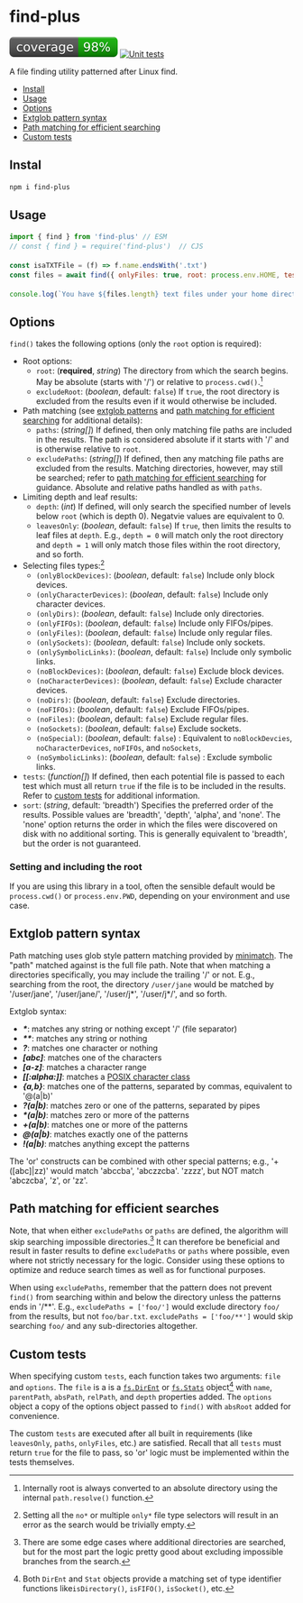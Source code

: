 # find-plus
[![coverage: 98%](./.readme-assets/coverage.svg)](https://github.com/liquid-labs/find-plus/pulls?q=is%3Apr+is%3Aclosed) [![Unit tests](https://github.com/liquid-labs/find-plus/actions/workflows/unit-tests-node.yaml/badge.svg)](https://github.com/liquid-labs/find-plus/actions/workflows/unit-tests-node.yaml)

A file finding utility patterned after Linux find.

- [Install](#install)
- [Usage](#usage)
- [Options](#options)
- [Extglob pattern syntax](#extglob-pattern-syntax)
- [Path matching for efficient searching](#path-matching-for-efficient-searches)
- [Custom tests](#custom-tests)

## Instal

```bash
npm i find-plus
```

## Usage

```javascript
import { find } from 'find-plus' // ESM
// const { find } = require('find-plus')  // CJS

const isaTXTFile = (f) => f.name.endsWith('.txt')
const files = await find({ onlyFiles: true, root: process.env.HOME, tests: [isaTXTFile] }

console.log(`You have ${files.length} text files under your home directory.`)
```

## Options

`find()` takes the following options (only the `root` option is required):
- Root options:
  - `root`: (__required__, _string_) The directory from which the search begins. May be absolute (starts with '/') or relative to `process.cwd()`.[^1]
  - `excludeRoot`: (_boolean_, default: `false`) If `true`, the root directory is excluded from the results even if it would otherwise be included.
- Path matching (see [extglob patterns](#extglob-pattern-syntax) and [path matching for efficient searching](#path-matching-for-efficient-searches) for additional details):
  - `paths`: (_string[]_) If defined, then only matching file paths are included in the results. The path is considered absolute if it starts with '/' and is otherwise relative to `root`.
  - `excludePaths`: (_string[]_) If defined, then any matching file paths are excluded from the results. Matching directories, however, may still be searched; refer to [path matching for efficient searching](#path-matching-for-efficient-searching) for guidance. Absolute and relative paths handled as with `paths`.
- Limiting depth and leaf results:
  - `depth`: (_int_) If defined, will only search the specified number of levels below `root` (which is depth 0). Negatvie values are equivalent to 0.
  - `leavesOnly`: (_boolean_, default: `false`) If `true`, then limits the results to leaf files at `depth`. E.g., `depth = 0` will match only the root directory and `depth = 1` will only match those files within the root directory, and so forth.
- Selecting files types:[^2]
  - `(onlyBlockDevices)`: (_boolean_, default: `false`) Include only block devices.
  - `(onlyCharacterDevices)`: (_boolean_, default: `false`) Include only character devices.
  - `(onlyDirs)`: (_boolean_, default: `false`) Include only directories.
  - `(onlyFIFOs)`: (_boolean_, default: `false`) Include only FIFOs/pipes.
  - `(onlyFiles)`: (_boolean_, default: `false`) Include only regular files.
  - `(onlySockets)`: (_boolean_, default: `false`) Include only sockets.
  - `(onlySymbolicLinks)`: (_boolean_, default: `false`) Include only symbolic links.
  - `(noBlockDevices)`: (_boolean_, default: `false`) Exclude block devices.
  - `(noCharacterDevices)`: (_boolean_, default: `false`) Exclude character devices.
  - `(noDirs)`: (_boolean_, default: `false`) Exclude directories.
  - `(noFIFOs)`: (_boolean_, default: `false`) Exclude FIFOs/pipes.
  - `(noFiles)`: (_boolean_, default: `false`) Exclude regular files.
  - `(noSockets)`: (_boolean_, default: `false`) Exclude sockets.
  - `(noSpecial)`: (_boolean_, default: `false`) : Equivalent to `noBlockDevcies`, `noCharacterDevices`, `noFIFOs`, and `noSockets`,
  - `(noSymbolicLinks)`: (_boolean_, default: `false`) : Exclude symbolic links.
- `tests`: (_function[]_) If defined, then each potential file is passed to each test which must all return `true` if the file is to be included in the results. Refer to [custom tests](#custom-tests) for additional information.
- `sort`: (_string_, default: 'breadth') Specifies the preferred order of the results. Possible values are 'breadth', 'depth', 'alpha', and 'none'. The 'none' option returns the order in which the files were discovered on disk with no additional sorting. This is generally equivalent to 'breadth', but the order is not guaranteed.

[^1]: Internally root is always converted to an absolute directory using the internal `path.resolve()` function.
[^2]: Setting all the `no*` or multiple `only*` file type selectors will result in an error as the search would be trivially empty.

### Setting and including the root

If you are using this library in a tool, often the sensible default would be `process.cwd()` or `process.env.PWD`, depending on your environment and use case.

## Extglob pattern syntax

Path matching uses glob style pattern matching provided by [minimatch](https://github.com/isaacs/minimatch#readme). The "path" matched against is the full file path. Note that when matching a directories specifically, you may include the trailing '/' or not. E.g., searching from the root, the directory `/user/jane` would be matched by '/user/jane', '/user/jane/', '/user/j*', '/user/j*/', and so forth.

Extglob syntax:
- ___*___: matches any string or nothing except '/' (file separator)
- ___**___: matches any string or nothing
- ___?___: matches one character or nothing
- ___[abc]___: matches one of the characters
- ___[a-z]___: matches a character range
- ___[[:alpha:]]___: matches a [POSIX character class](https://www.gnu.org/software/bash/manual/html_node/Pattern-Matching.html)
- ___{a,b}___: matches one of the patterns, separated by commas, equivalent to '@(a|b)'
- ___?(a|b)___: matches zero or one of the patterns, separated by pipes
- ___*(a|b)___: matches zero or more of the patterns
- ___+(a|b)___: matches one or more of the patterns
- ___@(a|b)___: matches exactly one of the patterns
- ___!(a|b)___: matches anything except the patterns

The 'or' constructs can be combined with other special patterns; e.g., '+([abc]|zz)' would match 'abccba', 'abczzcba'. 'zzzz', but NOT match 'abczcba', 'z', or 'zz'.

## Path matching for efficient searches

Note, that when either `excludePaths` or `paths` are defined, the algorithm will skip searching impossible directories.[^3] It can therefore be beneficial and result in faster results to define `excludePaths` or `paths` where possible, even where not strictly necessary for the logic. Consider using these options to optimize and reduce search times as well as for functional purposes.

[^3]: There are some edge cases where additional directories are searched, but for the most part the logic pretty good about excluding impossible branches from the search.

When using `excludePaths`, remember that the pattern does not prevent `find()` from searching within and below the directory unless the patterns ends in '/**'. E.g., `excludePaths = ['foo/']` would exclude directory `foo/` from the results, but not `foo/bar.txt`. `excludePaths = ['foo/**']` would skip searching `foo/` and any sub-directories altogether.

## Custom tests

When specifying custom `tests`, each function takes two arguments: `file` and `options`. The `file` is a is a [`fs.DirEnt`](https://nodejs.org/api/fs.html#class-fsdirent) or [`fs.Stats`](https://nodejs.org/api/fs.html#class-fsstats) object[^4] with `name`, `parentPath`, `absPath`, `relPath`, and `depth` properties added. The `options` object a copy of the options object passed to `find()` with `absRoot` added for convenience.

[^4]: Both `DirEnt` and `Stat` objects provide a matching set of type identifier functions like`isDirectory()`, `isFIFO()`, `isSocket()`, etc.

The custom `tests` are executed after all built in requirements (like `leavesOnly`, `paths`, `onlyFiles`, etc.) are satisfied. Recall that all `tests` must return `true` for the file to pass, so 'or' logic must be implemented within the tests themselves.

